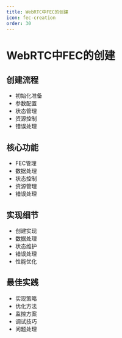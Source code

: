 ```yaml
---
title: WebRTC中FEC的创建
icon: fec-creation
order: 30
---
```


# WebRTC中FEC的创建

## 创建流程
- 初始化准备
- 参数配置
- 状态管理
- 资源控制
- 错误处理

## 核心功能
- FEC管理
- 数据处理
- 状态控制
- 资源管理
- 错误处理

## 实现细节
- 创建实现
- 数据处理
- 状态维护
- 错误处理
- 性能优化

## 最佳实践
- 实现策略
- 优化方法
- 监控方案
- 调试技巧
- 问题处理
